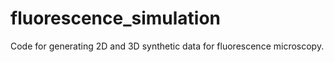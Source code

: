# fluorescence_simulation
Code for generating 2D and 3D synthetic data for fluorescence microscopy.
